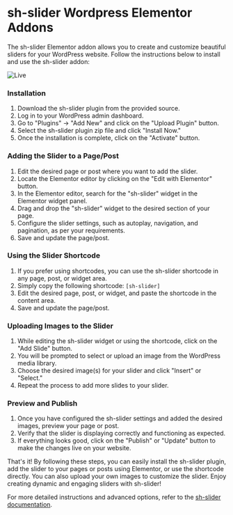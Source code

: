 # sh-slider Wordpress Elementor Addons

The sh-slider Elementor addon allows you to create and customize beautiful sliders for your WordPress website. Follow the instructions below to install and use the sh-slider addon:

![Live](https://github.com/shahruk-maharuj/guess-shahruk-game/assets/46062763/e8ef8f70-85a1-4d74-87ff-0e49369e7d54)

### Installation

1. Download the sh-slider plugin from the provided source.
2. Log in to your WordPress admin dashboard.
3. Go to "Plugins" -> "Add New" and click on the "Upload Plugin" button.
4. Select the sh-slider plugin zip file and click "Install Now."
5. Once the installation is complete, click on the "Activate" button.

### Adding the Slider to a Page/Post

1. Edit the desired page or post where you want to add the slider.
2. Locate the Elementor editor by clicking on the "Edit with Elementor" button.
3. In the Elementor editor, search for the "sh-slider" widget in the Elementor widget panel.
4. Drag and drop the "sh-slider" widget to the desired section of your page.
5. Configure the slider settings, such as autoplay, navigation, and pagination, as per your requirements.
6. Save and update the page/post.

### Using the Slider Shortcode

1. If you prefer using shortcodes, you can use the sh-slider shortcode in any page, post, or widget area.
2. Simply copy the following shortcode: `[sh-slider]`
3. Edit the desired page, post, or widget, and paste the shortcode in the content area.
4. Save and update the page/post.

### Uploading Images to the Slider

1. While editing the sh-slider widget or using the shortcode, click on the "Add Slide" button.
2. You will be prompted to select or upload an image from the WordPress media library.
3. Choose the desired image(s) for your slider and click "Insert" or "Select."
4. Repeat the process to add more slides to your slider.

### Preview and Publish

1. Once you have configured the sh-slider settings and added the desired images, preview your page or post.
2. Verify that the slider is displaying correctly and functioning as expected.
3. If everything looks good, click on the "Publish" or "Update" button to make the changes live on your website.

That's it! By following these steps, you can easily install the sh-slider plugin, add the slider to your pages or posts using Elementor, or use the shortcode directly. You can also upload your own images to customize the slider. Enjoy creating dynamic and engaging sliders with sh-slider!

For more detailed instructions and advanced options, refer to the [sh-slider documentation](http://nextwp.net/).